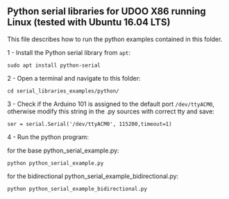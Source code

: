 Python serial libraries for UDOO X86 running Linux (tested with Ubuntu 16.04 LTS)
------------

This file describes how to run the python examples contained in this folder.

1 - Install the Python serial library from `apt`:

    sudo apt install python-serial

2 - Open a terminal and navigate to this folder:

    cd serial_libraries_examples/python/

3 - Check if the Arduino 101 is assigned to the default port `/dev/ttyACM0`, otherwise modify this string in the .py sources with correct tty and save:

    ser = serial.Serial('/dev/ttyACM0', 115200,timeout=1)

4 - Run the python program:

for the base python_serial_example.py:

    python python_serial_example.py

for the bidirectional python_serial_example_bidirectional.py:

    python python_serial_example_bidirectional.py
